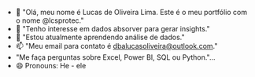 - 👋 "Olá, meu nome é Lucas de Oliveira Lima. Este é o meu portfólio com o nome @lcsprotec."
- 👀 "Tenho interesse em dados absorver para gerar insights."
- 🌱 "Estou atualmente aprendendo análise de dados."
- 📫 "Meu email para contato é dbalucasoliveira@outlook.com."
-    "Me faça perguntas sobre Excel, Power BI, SQL ou Python."...
-    
   😄 Pronouns: He - ele
<!---
lcsprotec/lcsprotec is a ✨ special ✨ repository because its `README.md` (this file) appears on your GitHub profile.
You can click the Preview link to take a look at your changes.
--->
